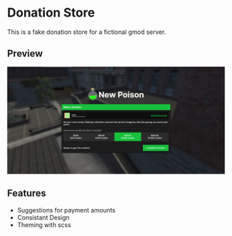 # Donation Store

This is a fake donation store for a fictional gmod server.

## Preview

![Preview](/preview.png)

## Features

- Suggestions for payment amounts
- Consistant Design
- Theming with scss
